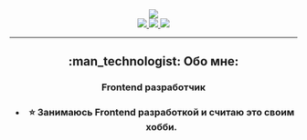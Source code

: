 <div id="header" align="center">
    <img src="https://i.giphy.com/media/v1.Y2lkPTc5MGI3NjExcmVxZTgya2Y4MDgyMTFieXR1eXN6d283djk0OTZudTlkZTExbmc1OCZlcD12MV9pbnRlcm5hbF9naWZfYnlfaWQmY3Q9Zw/QDjpIL6oNCVZ4qzGs7/giphy.gif">
<div id="badge">
    <a href="https://vk.com/sasha.morozovv">
        <img src="https://img.shields.io/badge/%D0%92%D0%9A%D0%BE%D0%BD%D1%82%D0%B0%D0%BA%D1%82%D0%B5-blue?logo=Vk&logoColor=white&style=for-the-badge">
    </a>
        </img>
    <a href="hackuton@mail.ru">
        <img src="https://img.shields.io/badge/mail-black?logo=mail.ru&logoColor=yellow&style=for-the-badge">
    </a>
        </img>
    <a href="https://t.me/Avoranc">
        <img src="https://img.shields.io/badge/telegram-blue?logo=telegram&logoColor=white&style=for-the-badge">
    </a>
        </img>
</div>
<div id="Profile-views" align="center">
<img src="https://komarev.com/ghpvc/?username=your-github-Hackuton&style=flat-square&color=blue" alt=""/>
</div>
<hr>
<h2>:man_technologist: Обо мне:</h2>
<h3>Frontend разработчик<h3>

- :star: Занимаюсь Frontend разработкой и считаю это своим хобби.
